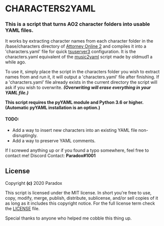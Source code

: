 # **CHARACTERS2YAML**
### This is a script that turns AO2 character folders into usable YAML files. 
It works by extracting character names from each character folder in the /base/characters directory of [Attorney Online 2](https://aceattorneyonline.com)
and compiles it into a 'characters.yaml' file for quick [tsuserver3](https://github.com/AttorneyOnline/tsuserver3) configuration.
It is the characters.yaml equivalent of the [music2yaml](https://gist.github.com/oldmud0/4af137512e6419a161218f705ceee16f) script made by oldmud1 a while ago. 

To use it, simply place the script in the characters folder you wish to extract 
names from and run it, it will output a 'characters.yaml' file after finishing. 
If a 'characters.yaml' file already exists in the current directory the script 
will ask if you wish to overwrite.
***(Overwriting will erase everything in your YAML file.)***


**This script requires the pyYAML module and Python 3.6 or higher. (Automatic pyYAML installation is an option.)**


#### TODO:
- Add a way to insert new characters into an existing YAML file non-disruptingly.
- Add a way to preserve YAML comments.

If I screwed anything up or if you found a typo somewhere, feel free to contact me!
Discord Contact: __Paradox#1001__

## License
Copyright **(c)** 2020 Paradox

This script is licensed under the MIT license. In short you're free to use, copy, modify, merge, publish, distribute, sublicense, and/or sell copies of it as long as it includes this copyright notice.
For the full license term check the [LICENSE](https://github.com/Parazoid/characters2yaml/blob/master/LICENSE.txt) file.

Special thanks to anyone who helped me cobble this thing up.
